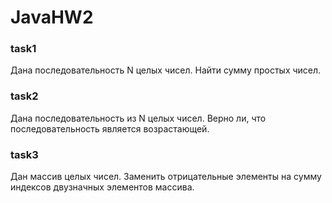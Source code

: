 # JavaHW2

### task1
Дана последовательность N целых чисел. Найти сумму простых чисел.

### task2
Дана последовательность из N целых чисел. Верно ли, что последовательность является возрастающей.

### task3
Дан массив целых чисел. Заменить отрицательные элементы на сумму индексов двузначных элементов массива.
